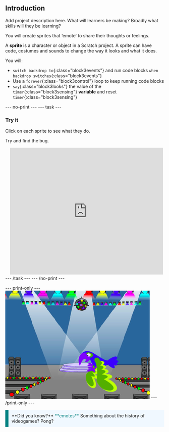 ## Introduction

Add project description here. What will learners be making? Broadly what skills will they be learning?


You will create sprites that ‘emote’ to share their thoughts or feelings.

A **sprite** is a character or object in a Scratch project. A sprite can have code, costumes and sounds to change the way it looks and what it does.

You will:
+ `switch backdrop to`{:class="block3events"} and run code blocks `when backdrop switches`{:class="block3events"}
+ Use a `forever`{:class="block3control"} loop to keep running code blocks
+ `say`{:class="block3looks"} the value of the `timer`{:class="block3sensing"} **variable** and reset `timer`{:class="block3sensing"}


--- no-print ---
--- task ---
### Try it
<div style="display: flex; flex-wrap: wrap">
<div style="flex-basis: 200px; flex-grow: 1">  
Click on each sprite to see what they do.

Try and find the bug.
</div>
<div class="scratch-preview" style="margin-left: 15px;">
  <iframe allowtransparency="true" width="485" height="402" src="https://scratch.mit.edu/projects/embed/482983562/?autostart=false" frameborder="0"></iframe>
</div>
</div>
--- /task ---
--- /no-print ---

--- print-only ---
![Complete project](images/showcase_static.png)
--- /print-only ---

<p style="border-left: solid; border-width:10px; border-color: teal; background-color: aliceblue; padding: 10px;">
**Did you know?** <span style="color: teal">**emotes**</span> Something about the history of videogames? Pong?
</p>
